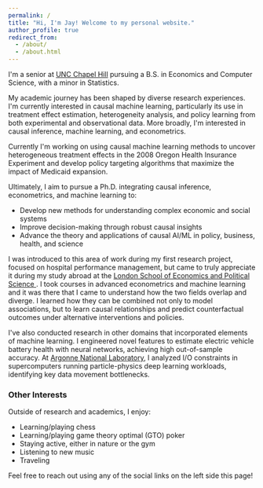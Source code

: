 ```yaml
---
permalink: /
title: "Hi, I'm Jay! Welcome to my personal website."
author_profile: true
redirect_from: 
  - /about/
  - /about.html
---
```


I'm a senior at [UNC Chapel Hill](https://www.unc.edu/)  pursuing a B.S. in Economics and Computer Science, with a minor in Statistics.  

My academic journey has been shaped by diverse research experiences. I'm currently interested in causal machine learning, particularly its use in treatment effect estimation, heterogeneity analysis, and policy learning from both experimental and observational data. More broadly, I'm interested in causal inference, machine learning, and econometrics.

Currently I'm working on using causal machine learning methods to uncover heterogeneous treatment effects in the 2008 Oregon Health Insurance Experiment and develop policy targeting algorithms that maximize the impact of Medicaid expansion.

Ultimately, I aim to pursue a Ph.D. integrating causal inference, econometrics, and machine learning to:

- Develop new methods for understanding complex economic and social systems
- Improve decision-making through robust causal insights
- Advance the theory and applications of causal AI/ML in policy, business, health, and science

I was introduced to this area of work during my first research project, focused on hospital performance management, but came to truly appreciate it during my study abroad at the  [London School of Economics and Political Science ](https://www.lse.ac.uk/). I took courses in advanced econometrics and machine learning and it was there that I came to understand how the two fields overlap and diverge. I learned how they can be combined not only to model associations, but to learn causal relationships and predict counterfactual outcomes under alternative interventions and policies.

I've also conducted research in other domains that incorporated elements of machine learning. I engineered novel features to estimate electric vehicle battery health with neural networks, achieving high out-of-sample accuracy. At [Argonne National Laboratory](https://www.anl.gov/), I analyzed I/O constraints in supercomputers running particle-physics deep learning workloads, identifying key data movement bottlenecks.

### Other Interests  
Outside of research and academics, I enjoy: 

- Learning/playing chess
- Learning/playing game theory optimal (GTO) poker
- Staying active, either in nature or the gym
- Listening to new music
- Traveling

Feel free to reach out using any of the social links on the left side this page!